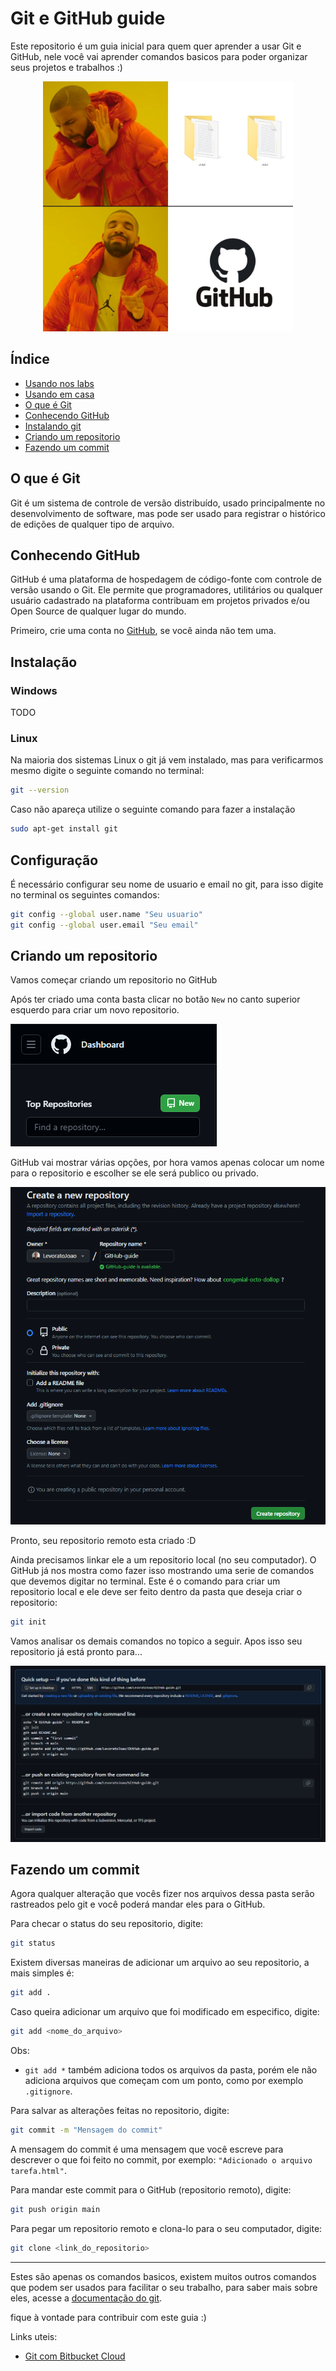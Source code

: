 # Git e GitHub guide

Este repositorio é um guia inicial para quem quer aprender a usar Git e GitHub, nele você vai aprender comandos basicos para poder organizar seus projetos e trabalhos :)

<!--![GitHub_meme](https://github.com/LevoratoJoao/GitHub-guide/assets/90461798/b590945d-f8ea-4f78-b2e2-84740e607258)-->
<p align="center">
    <img width="400" src="Images/gitHub_meme.jpg" alt="GitHub Meme">
</p>

## Índice

* [Usando nos labs](Home/README.md)
* [Usando em casa](Home/README.md)
* [O que é Git](#o-que-é-git)
* [Conhecendo GitHub](#conhecendo-github)
* [Instalando git](#instalação)
* [Criando um repositorio](#criando-um-repositorio)
* [Fazendo um commit](#fazendo-um-commit)


## O que é Git

Git é um sistema de controle de versão distribuído, usado principalmente no desenvolvimento de software, mas pode ser usado para registrar o histórico de edições de qualquer tipo de arquivo.

## Conhecendo GitHub

GitHub é uma plataforma de hospedagem de código-fonte com controle de versão usando o Git. Ele permite que programadores, utilitários ou qualquer usuário cadastrado na plataforma contribuam em projetos privados e/ou Open Source de qualquer lugar do mundo.

Primeiro, crie uma conta no [GitHub](https://github.com/signup), se você ainda não tem uma.

## Instalação

### Windows

TODO

### Linux

Na maioria dos sistemas Linux o git já vem instalado, mas para verificarmos mesmo digite o seguinte comando no terminal:

```bash
git --version
```
<!-- IMAGEM DA VERSAO AQUI -->

Caso não apareça utilize o seguinte comando para fazer a instalação

```bash
sudo apt-get install git
```

## Configuração

É necessário configurar seu nome de usuario e email no git, para isso digite no terminal os seguintes comandos:

```bash
git config --global user.name "Seu usuario"
git config --global user.email "Seu email"
```

## Criando um repositorio

 Vamos começar criando um repositorio no GitHub

Após ter criado uma conta basta clicar no botão `` New `` no canto superior esquerdo para criar um novo repositorio.

![New](Images/new.png)

GitHub vai mostrar várias opções, por hora vamos apenas colocar um nome para o repositorio e escolher se ele será publico ou privado.

![Criando_repositorio](Images/criando_repositorio.png)

Pronto, seu repositorio remoto esta criado :D

Ainda precisamos linkar ele a um repositorio local (no seu computador). O GitHub já nos mostra como fazer isso mostrando uma serie de comandos que devemos digitar no terminal. Este é o comando para criar um repositorio local e ele deve ser feito dentro da pasta que deseja criar o repositorio:

```bash
git init
```

Vamos analisar os demais comandos no topico a seguir. Apos isso seu repositorio já está pronto para... <!-- ... -->

![Link_repositorio](Images/link_repositorio.png)

## Fazendo um commit

Agora qualquer alteração que vocês fizer nos arquivos dessa pasta serão rastreados pelo git e você poderá mandar eles para o GitHub.

Para checar o status do seu repositorio, digite:

```bash
git status
```

Existem diversas maneiras de adicionar um arquivo ao seu repositorio, a mais simples é:

```bash
git add .
```


Caso queira adicionar um arquivo que foi modificado em especifico, digite:

```bash
git add <nome_do_arquivo>
```

Obs:
- `` git add * `` também adiciona todos os arquivos da pasta, porém ele não adiciona arquivos que começam com um ponto, como por exemplo `` .gitignore ``.

Para salvar as alterações feitas no repositorio, digite:

```bash
git commit -m "Mensagem do commit"
```

A mensagem do commit é uma mensagem que você escreve para descrever o que foi feito no commit, por exemplo: `` "Adicionado o arquivo tarefa.html" ``.

Para mandar este commit para o GitHub (repositorio remoto), digite:

```bash
git push origin main
```

Para pegar um repositorio remoto e clona-lo para o seu computador, digite:

```bash
git clone <link_do_repositorio>
```
<!-- add image about the link here -->

___
Estes são apenas os comandos basicos, existem muitos outros comandos que podem ser usados para facilitar o seu trabalho, para saber mais sobre eles, acesse a [documentação do git](https://git-scm.com/docs).

fique à vontade para contribuir com este guia :)

Links uteis:
- [Git com Bitbucket Cloud](https://www.atlassian.com/br/git/tutorials/learn-git-with-bitbucket-cloud)
